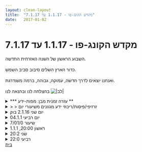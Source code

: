 ```yaml
---
layout: clean-layout
title:  "מקדש הקונג-פו - 1.1.17 עד 7.1.17"
date:   2017-01-02
---
```

# מקדש הקונג-פו - 1.1.17 עד 7.1.17 
השבוע הראשון של השנה האזרחית החדשה.<br> <br> כדור הארץ השלים סיבוב סביב השמש.<br> <br> ואנחנו יוצאים לדרך חדשה, עמוקה, גבוהה, ברמה משודרגת.<br> <br> בהצלחה לנו ובהנאה לנו <img src="http://www.timg.co.il/tapuzForum/images/Emo23.gif" alt="|לב|">

<details>
                    <summary>*** עזרה זמנית מבן: מפות-ידע **</summary>
                    כמדומני שעדיין מרבית העקבות שתלמידים מותירים לעצמם ביומן השיעורים, אינם מכילים את המידע הבסיסי שלשמו יומן השיעורים נוצר: ריכוז תמצית הידע שעבר בשיעור. לפיכך, עד שאראה שהמצב הזה משתנה משמעותית בבית-ספרנו, אשרשר לכאן מדי פעם כמה דוגמאות/דוגמיות שכאלה מתוך השיעורים. באהבה!<br> <br> {מעקב תהליך ההגשמה: 1 2 <b>3</b> 4 5}<br><br><table width='70%' cellpadding='0' cellspacing='0' bgcolor='#C6C7C6'><tr><td height='1'></td></tr></table><br><b>מדברים על מדיטציה:</b> <a href="http://forums.tapuz.co.il/meditation" target="_blank">http://forums.tapuz.co.il/meditation</a><br/><br/>לומדים את אמנות המדיטציה: <a href="http://www.ThePracticalMeditation.com" target="_blank" rel=nofollow>www.ThePracticalMeditation.com</a><br/>לומדים את אמנות היכולת: <a href="http://www.MagicalChanging.com" target="_blank" rel=nofollow>www.MagicalChanging.com</a>
                  </details><details>
                    <summary>> > זרזיפי/פיסות/ריכוזי ידע מגוונים משיעורי יום</summary>
                    המוסקיטרים: קרב חרב מול חרב, שלוש חרבות מול שלוש חרבות, (הוספת שתיים תחתונות) ארבע חרבות מול ארבע חרבות.<br> <br> הצעה שאי-אפשר לסרב לה.<br> <br> &quot;אני מנהל&quot; (בשונה מ&quot;אני המנהל&quot;).<br> <br> תלונות; וההיפך מתלונות.<br> עם פרטנר ולבד.<br> שימוש בתלונות לצורך העמקת ההודיה.<br> <br> העלאת האנרגיה בקור, כדי לחוות חום, בדרכים קלאסיות ואינטואיטיביות.<br> שמירת חום הגוף בעזרת כיסוי הראש והנשימה.<br> חום: MORE, MORE, MORE...<br> תנור: Hotter, Hotter, Hotter...<br> אנרגיה, אנרגיה, אנרגיה...<br> <br> האנרגיה הפנימית בתור הגוף האמיתי.<br> הנעתה - והגוף החיצוני, הצל, ההולוגרמה, כבר עוקב.<br> <br> גישה מועילה לפעמים בלמידה: לעשות/לפעול גם אם לא הבנו. במיוחד תנועות אך לא רק.<br> גישה מועילה לפעמים בלמידה: לצלם רגעים שונים של עצמנו בלמידה בשביל עצמנו העתידיים.<br> <br> אמנות האתחול העצמי.<br> ניהול: הוויה, עשיה וניהול הניהול.<br> <br> להפוך פרוייקט לתרגיל קונג-פו מקדם בעזרת בחירת נקודות לימודיות שמהוות את מהותו מבחינתנו.<br> <br> בעיטות זורמות בחופשיות מעל אובייקט: רגל-רגל.<br> <br> האדם יכול לאפשר לראות מיידית את יוצרו.<br> <br> שילוב של חשיבה בפעילות גופנית.<br> כולל מגוון סוגים של חשיבה.<br> <br> זיהוי הרובד הקורבני/הסובל.<br> אור עולה על העולם הפנימי.<br><br><table width='70%' cellpadding='0' cellspacing='0' bgcolor='#C6C7C6'><tr><td height='1'></td></tr></table><br><b>מדברים על מדיטציה:</b> <a href="http://forums.tapuz.co.il/meditation" target="_blank">http://forums.tapuz.co.il/meditation</a><br/><br/>לומדים את אמנות המדיטציה: <a href="http://www.ThePracticalMeditation.com" target="_blank" rel=nofollow>www.ThePracticalMeditation.com</a><br/>לומדים את אמנות היכולת: <a href="http://www.MagicalChanging.com" target="_blank" rel=nofollow>www.MagicalChanging.com</a>
                  </details><details>
                    <summary>יום שני 2.1.16 בוק</summary>
                    זמן מקדים 11 דקות איכות - טובה מאד&nbsp;&nbsp;&nbsp;&nbsp;משתתפים: אינגריד, בן, יואב, רמי&nbsp;&nbsp;&nbsp;&nbsp;מיקום: שד׳ דוד המלך <br> הליכה תוך התמקדות באנרגיה מעודנת. הנחיות בע״פ להשגת התחושה תוך שכיבה ושחרור מלא של הגוף חלק אחר חלק, אז התמקדות בחלקים (לתרגל מאוחר יותר)<br> תרגול של זוויות נוספות של נוכחות, רגשות, מחשבות,&nbsp;&nbsp;תחושות גוף, קליטה של החושים, <br> תרגול תנועות מאמנות הלחימה על בסיס בעיטות לסרעפת, לגרון, לברך. שדרוג עבודה בכל המרחב. <br> תרגול עבודות ידיים, הסטות, חבטות עם גב היד, הסטת ענן, שילובים עם עבודות רגליים. תרגול מחמם בבוקר קר מאד. עבודה ללא חימום מקדים עם איכות ייחודית (לזוז מאפס תנועה לתנועה בפורמט רחב)<br> שדרוג אגרוף עם גב היד (קצת כמו בפורמה שניה) חוויתי את הפוטנציאל לשדרוג בעוצמה של האגרוף ללא הגדלת התנופה. איכויות של קפיציות, איכויות של הנאה מתנועה, דילוגים מרגל לרגל, הנאה מחווית הגוף בתנועה. <br> סיום שיעור 08:15<br>
                  </details><details>
                    <summary>יום רביעי 04.1.1</summary>
                    זמן מקדים 6 דקות, איכות בסדר&nbsp;&nbsp;&nbsp;&nbsp;נוכחים: אינגריד, דרור, יואב, רמי&nbsp;&nbsp;&nbsp;&nbsp;מיקום: לונדון מיניסטור<br> לתת להנחיות לעלות, ללא מאמץ. אופצית עבודה חופשית כאופציה בשבילי, מאמץ והרפיה מהירים. תרגול של טעינה קשובה של אנרגיה ועוצמה ופריקה והרפיה, שימוש בהסטות ובעיטות כאמצעי להתנסות בהפעלת העוצמה. <br> סיבוב מותן מהנה, חמש החיות, ירידה מהנה לרגל אחורית, תרגול מקטעים, התיידדות עם הסיבוב לעמידת דרקון (?), מתיחות נעימות כאילו מטפל קשוב ורגיש מסייע לי להתמתח בעדינות. התמקדות מיטיבה ומהנה באיזורי הגוף השונים, קשב לנשימה, לצלילים מבחוץ, יכולת היום להיות במקום הזה זמן רב. <br> סיום שיעור 08:17
                  </details><details>
                    <summary>שיעור 7/01/0</summary>
                    <br> אחד מהתרגילים שעשיתי שהיה לי מעניין:<br> <br> *לתת חבטה ולדמיין מה יכול היה להיות האימפקט שלה. (למשל בעיטה - לדמיין שהאדם שמולי עף אחורה כתוצאה מהבעיטה)<br> <br>
                  </details><details>
                    <summary>ראשון 20:00, 1.1.1</summary>
                    הועבר לי ע&quot;י בועז ש.<br> <br> מה שזוכר:<br> חימום - עבודה תנועתית עצמאית.<br> <br> בזמן ההליכה:<br> לבחור מטרה כיפית - שמרגשת אותי וברת השגה. לדמיין שהיא הושגה. בחרתי רמה יותר גבוהה בדרך לשפגט.<br> להתמקד בתחום של הפרנסה שלי, לדמיין שזה יותר נעים וזורם - עלו בי כמה רעיונות לשיפור.<br> לנסות למצוא חמישה דברים שאני יכול לשנות כדי שדרג את התחום הזה. מצאתי 3-4, חלקם פשוטים יחסית ליישום.<br> להמשיך להנחות את עצמי - הנאה מהחושים שלי, לדמיין שאני בחו&quot;ל - היה כיף. התקשיתי להתרכז לאורך זמן.<br> <br> להמשיך עם תנועה שעושה לי טוב. היה נחמד. היה כיף להשתמש בדימויים של אצות במים ולהבה<br> תרגול &quot;בעיטה ישרה&quot; שני דגשים - שיהיה נעים והרמוני, לחלוש על קשת האפשרויות לתרגול: עדין, חזק, עם ניתור, ברגל קדמית, אחורית, וכו&#39;..<br> כנ&quot;ל עם בעיטות נוספות<br> <br> תרגול &quot;ידיים&quot;. בהמשך עם פיסוק ברגליים וברכיים קצת כפופות. בועז היה מאתגר עבורי.<br> להשתמש בתנועות הראשונות מ&quot;חמש החיות&quot; - השתמשתי בזה להרגעות ומיקוד. המשך חופשי עם פורמות.<br> להגמיש את הגוף - נהניתי<br> <br> בחירה של חמישה תחומים שהייתי רוצה להתקדם בהם. בחרתי: ריפוי, פרנסה, ניהול זמן, יחס לעצמי, מערכות יחסים<br> עבודה עם כל אחד בנפרד, דמיון של רמה גבוהה יותר:<br> יחס לעצמי - ראיתי את המרכיב של מתקפות על עצמי, כשישנו, עטוף תמיד במודעות, זכירה שזה לא אני. תהליך פנימי כזה שמסתיים מהר וכמעט לא משפיע.<br> פרנסה - יותר כיפית, יותר יצירתית. ריפוי - של פצעים פיזיים ורגשיים. ניהול זמן - הפחתת הנגישות של פיתויים שואבי זמן. עד שכבר לא יהיה בכך צורך.<br> מערכות יחסים - לא לוקח דברים אישית, מתחבק יותר, חיובי יותר. מתבטא בקלות בתוך קבוצה. הומור.<br> <br> חישת הגוף<br>
                  </details><details>
                    <summary>שני 20:2</summary>
                    שיעור טוב מאוד, הגם שלא נהניתי ממנו ביותר עקב הופעה של סערה פנימית.<br> <br> עקבות<br> - מחשבות מיטיבות<br> - מה נעים לי עכשיו?<br> - אינני חייב שום דבר<br> - לנסות להישאר נוכחות מיטיבה עבור האחרים גם במצב מאתגר<br> - המצב המאתגר הוא עצמו חומר השיעור<br> - לא להסביר יותר מידי *לא ניתן להסביר לבנאדם מהי נוכחות בגוף למשל. אפילו ההסבר הזה על ההבדל שבין לדבר על ולהרגיש את, הוא עדיין דיבור. עדיין למלא אותו במחשבות. אפשר ונחוץ פשוט להפנות אותנו ללהרגיש את הרגל למשל, או את היד, או את הגוף. <br> <br> תודה!!
                  </details><details>
                    <summary>רביעי 22:0</summary>
                    נוכחים שיר שמואל ואסא<br> <br> עקבות - <br> עבודה על בעיטות - להישאר בשליטה במהלך התהליך כולו<br> כניסה למרחב תחום במטרה לצאת ממנו זמן מה לאחר מכן במצב חדש. <br> להגדיר את המצב החדש הרצוי<br> לאפשר הנחיות שנדמות כלא קשורות ואפילו הזויות<br> אינני יודע באמת איך מתקדמים במשהו. זה דבר שבמידה רבה הוא מסתורי - פתיחות ללמידה. <br> טיפוח של אמונות מועילות, טיפול באמונות מגבילות<br> השימוש בדמיון של מעבר זמן ארוך כדי להגביר את העבודה.
                  </details><a href="javascript:history.back()">בית</a>